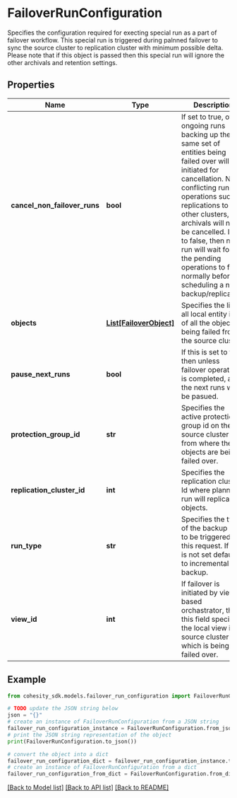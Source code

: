 # FailoverRunConfiguration

Specifies the configuration required for execting special run as a part of failover workflow. This special run is triggered during palnned failover to sync the source cluster to replication cluster with minimum possible delta. Please note that if this object is passed then this special run will ignore the other archivals and retention settings.

## Properties

Name | Type | Description | Notes
------------ | ------------- | ------------- | -------------
**cancel_non_failover_runs** | **bool** | If set to true, other ongoing runs backing up the same set of entities being failed over will be initiated for cancellation. Non conflicting run operations such as replications to other clusters, archivals will not be cancelled. If set to false, then new run will wait for all the pending operations to finish normally before scheduling a new backup/replication. | [optional] 
**objects** | [**List[FailoverObject]**](FailoverObject.md) | Specifies the list of all local entity ids of all the objects being failed from the source cluster. | 
**pause_next_runs** | **bool** | If this is set to true then unless failover operation is completed, all the next runs will be pasued. | [optional] 
**protection_group_id** | **str** | Specifies the active protection group id on the source cluster from where the objects are being failed over. | [optional] 
**replication_cluster_id** | **int** | Specifies the replication cluster Id where planned run will replicate objects. | 
**run_type** | **str** | Specifies the type of the backup run to be triggered by this request. If this is not set defaults to incremental backup. | [optional] 
**view_id** | **int** | If failover is initiated by view based orchastrator, then this field specifies the local view id of source cluster which is being failed over. | [optional] 

## Example

```python
from cohesity_sdk.models.failover_run_configuration import FailoverRunConfiguration

# TODO update the JSON string below
json = "{}"
# create an instance of FailoverRunConfiguration from a JSON string
failover_run_configuration_instance = FailoverRunConfiguration.from_json(json)
# print the JSON string representation of the object
print(FailoverRunConfiguration.to_json())

# convert the object into a dict
failover_run_configuration_dict = failover_run_configuration_instance.to_dict()
# create an instance of FailoverRunConfiguration from a dict
failover_run_configuration_from_dict = FailoverRunConfiguration.from_dict(failover_run_configuration_dict)
```
[[Back to Model list]](../README.md#documentation-for-models) [[Back to API list]](../README.md#documentation-for-api-endpoints) [[Back to README]](../README.md)


